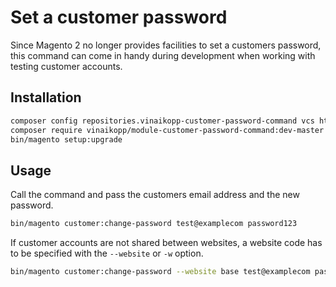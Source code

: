# Set a customer password

Since Magento 2 no longer provides facilities to set a customers password, this command can come in handy during development when working with testing customer accounts.

## Installation

```bash
composer config repositories.vinaikopp-customer-password-command vcs https://github.com/Vinai/module-customer-password-command.git
composer require vinaikopp/module-customer-password-command:dev-master
bin/magento setup:upgrade
```

## Usage 

Call the command and pass the customers email address and the new password.

```bash
bin/magento customer:change-password test@examplecom password123
```

If customer accounts are not shared between websites, a website code has to be specified with the `--website` or `-w` option.


```bash
bin/magento customer:change-password --website base test@examplecom password123
```
